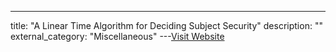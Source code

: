 ---
title: "A Linear Time Algorithm for Deciding Subject Security"
description: ""
external_category: "Miscellaneous"
---[Visit Website](https://www.cs.nmt.edu/~doshin/t/s06/cs589/pub/2.JLS-TG.pdf)

